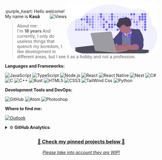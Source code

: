 <img src="https://github.com/k0ez13/k0ez13/blob/main/Image/developer_activity.svg" min-width="300px" max-width="300px" width="300px" align="right" alt="Dev Activity">
<p align="left"> 
  :purple_heart: Hello welcome! My name is <strong>Kauã</strong><img src="https://komarev.com/ghpvc/?username=k0ez13&color=6C63FF&style=flat-square&label=Views" align="right" alt="Views"><br>
  

 > About me: <br> I'm  <strong> 18 years </strong> And currently, I only do useless things that quench my boredom, I like development in different areas, but I see it as a hobby and not a profession.<br>
</p>

 **Languages and Frameworks:**

 ![JavaScript](https://img.shields.io/badge/JavaScript-F7DF1E?style=for-the-badge&logo=javascript&logoColor=black)
 ![TypeScript](https://img.shields.io/badge/TypeScript-007ACC?style=for-the-badge&logo=typescript&logoColor=white)
 ![Node.js](https://img.shields.io/badge/Node.js-43853D?style=for-the-badge&logo=node-dot-js&logoColor=white)
 ![React](https://img.shields.io/badge/React-20232A?style=for-the-badge&logo=react&logoColor=61DAFB)
 ![React Native](https://img.shields.io/badge/React_Native-20232A?style=for-the-badge&logo=react&logoColor=61DAFB)
 ![Next](https://img.shields.io/badge/next.js-000000?style=for-the-badge&logo=next-dot-js&logoColor=white)
 ![C#](https://img.shields.io/badge/C%23-239120?style=for-the-badge&logo=c-sharp&logoColor=white)
 ![C](https://img.shields.io/badge/c-%2300599C.svg?style=for-the-badge&logo=c&logoColor=white)
 ![C++](https://img.shields.io/badge/c++-%2300599C.svg?style=for-the-badge&logo=c%2B%2B&logoColor=white)
 ![Rust](https://img.shields.io/badge/rust-%23000000.svg?style=for-the-badge&logo=rust&logoColor=white)
 ![HTML5](https://img.shields.io/badge/HTML5-E34F26?style=for-the-badge&logo=html5&logoColor=white)
 ![CSS3](https://img.shields.io/badge/CSS3-1572B6?style=for-the-badge&logo=css3&logoColor=white)
 ![TailWind Css](https://img.shields.io/badge/Tailwind_CSS-38B2AC?style=for-the-badge&logo=tailwind-css&logoColor=white)
 ![Python](https://img.shields.io/badge/Python-3776AB?style=for-the-badge&logo=python&logoColor=white)



 **Development Tools and DevOps:**

 ![GitHub](https://img.shields.io/badge/GitHub-000000?style=for-the-badge&logo=github&logoColor=white) 
 ![Atom](https://img.shields.io/badge/Atom-%2366595C.svg?style=for-the-badge&logo=atom&logoColor=white)
 ![Photoshop](https://img.shields.io/badge/Adobe%20Photoshop-31A8FF?style=for-the-badge&logo=Adobe%20Photoshop&logoColor=black)
 
 **Where to find me:**
 
 <p align="left">
     <a href="mailto:kauardgz@cock.li">
        <img src="https://img.shields.io/badge/Outlook-%23333?style=for-the-badge&logo=microsoft-outlook&logoColor=white" alt="Outlook">
    </a>

</p>
 
 <details>
    <summary>⚙ <b>GitHub Analytics</b>: </summary>
    <br>
    <p align="center">
      <a href="https://github.com/k0ez13">
      <img height="180em" src="https://github-readme-stats.vercel.app/api?username=k0ez13&show_icons=true&title_color=6C63FF&icon_color=536DFE&text_color=333&bg_color=fffefe&include_all_commits=true&count_private=true" />
      <img height="180em" src="https://github-readme-stats.vercel.app/api/top-langs/?username=k0ez13&layout=compact&include_all_commits=true&count_private=true&title_color=6C63FF&icon_color=536DFE&text_color=333&bg_color=fffefe" />
    </p>
</details>
  
  ##
  
<div>
  <h3 align="center"> 🔽 Check my pinned projects below 🔽 </h3>
<p align="center">
  <i> Please take into account they are WIP! </i>
</p>
</div>
